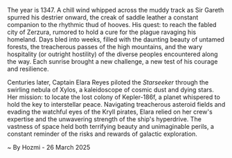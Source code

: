 
The year is 1347.  A chill wind whipped across the muddy track as Sir Gareth spurred his destrier onward, the creak of saddle leather a constant companion to the rhythmic thud of hooves.  His quest: to reach the fabled city of Zerzura, rumored to hold a cure for the plague ravaging his homeland.  Days bled into weeks, filled with the daunting beauty of untamed forests, the treacherous passes of the high mountains, and the wary hospitality (or outright hostility) of the diverse peoples encountered along the way.  Each sunrise brought a new challenge, a new test of his courage and resilience.

Centuries later, Captain Elara Reyes piloted the *Starseeker* through the swirling nebula of Xylos, a kaleidoscope of cosmic dust and dying stars. Her mission: to locate the lost colony of Kepler-186f, a planet whispered to hold the key to interstellar peace.  Navigating treacherous asteroid fields and evading the watchful eyes of the Kryll pirates, Elara relied on her crew's expertise and the unwavering strength of the ship's hyperdrive.  The vastness of space held both terrifying beauty and unimaginable perils, a constant reminder of the risks and rewards of galactic exploration.

~ By Hozmi - 26 March 2025
